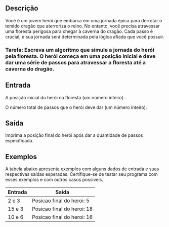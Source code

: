 ## Descrição
Você é um jovem herói que embarca em uma jornada épica para derrotar o temido dragão que aterroriza o reino. No entanto, você precisa atravessar uma floresta perigosa para chegar à caverna do dragão. Cada passo é crucial, e sua jornada será determinada pela lógica afiada que você possuir.

### Tarefa: Escreva um algoritmo que simule a jornada do herói pela floresta. O herói começa em uma posição inicial e deve dar uma série de passos para atravessar a floresta até a caverna do dragão.

## Entrada
A posição inicial do herói na floresta (um número inteiro).

O número total de passos que o herói deve dar (um número inteiro).

## Saída
Imprima a posição final do herói após dar a quantidade de passos especificada.

## Exemplos
A tabela abaixo apresenta exemplos com alguns dados de entrada e suas respectivas saídas esperadas. Certifique-se de testar seu programa com esses exemplos e com outros casos possíveis.

|Entrada	| Saída|
| ------- | ---- |
| 2 e 3	 | Posicao final do heroi: 5 | 
| 15 e 3 | Posicao final do heroi: 18 |
| 10 e 6 |	Posicao final do heroi: 16 |
